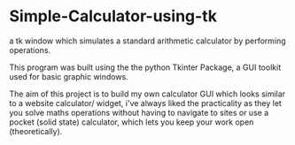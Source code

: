 # Simple-Calculator-using-tk

a tk window which simulates a standard arithmetic calculator by performing operations.


This program was built using the the python Tkinter Package, a GUI toolkit used for basic graphic windows.

The aim of this project is to build my own calculator GUI which looks similar to a website calculator/ widget, i've always liked the practicality as they let you solve maths operations without having to navigate to sites or use a pocket (solid state) calculator, which lets you keep your work open (theoretically). 
